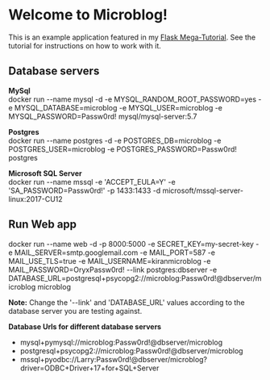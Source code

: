 # Welcome to Microblog!

This is an example application featured in my [Flask Mega-Tutorial](https://blog.miguelgrinberg.com/post/the-flask-mega-tutorial-part-i-hello-world). See the tutorial for instructions on how to work with it.

## Database servers

**MySql**  
docker run --name mysql -d -e MYSQL_RANDOM_ROOT_PASSWORD=yes -e MYSQL_DATABASE=microblog -e MYSQL_USER=microblog -e MYSQL_PASSWORD=Passw0rd! mysql/mysql-server:5.7

**Postgres**  
docker run --name postgres -d -e POSTGRES_DB=microblog -e POSTGRES_USER=microblog -e POSTGRES_PASSWORD=Passw0rd! postgres

**Microsoft SQL Server**  
docker run --name mssql -e 'ACCEPT_EULA=Y' -e 'SA_PASSWORD=Passw0rd!' -p 1433:1433 -d microsoft/mssql-server-linux:2017-CU12

## Run Web app
docker run --name web -d -p 8000:5000 -e SECRET_KEY=my-secret-key -e MAIL_SERVER=smtp.googlemail.com -e MAIL_PORT=587 -e MAIL_USE_TLS=true -e MAIL_USERNAME=kiranmicroblog -e MAIL_PASSWORD=OryxPassw0rd! --link postgres:dbserver -e DATABASE_URL=postgresql+psycopg2://microblog:Passw0rd!@dbserver/microblog microblog

**Note:** Change the '--link' and 'DATABASE_URL' values according to the database server you are testing against.  

**Database Urls for different database servers**  
-   mysql+pymysql://microblog:Passw0rd!@dbserver/microblog
-   postgresql+psycopg2://microblog:Passw0rd!@dbserver/microblog
-   mssql+pyodbc://Larry:Passw0rd!@dbserver/microblog?driver=ODBC+Driver+17+for+SQL+Server

